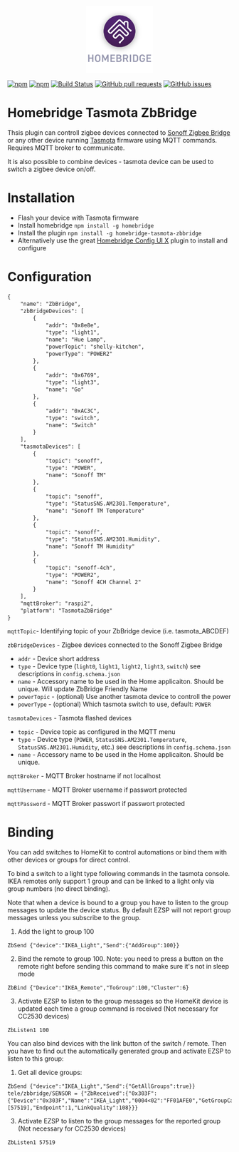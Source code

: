 
<p align="center">

<img src="https://github.com/homebridge/branding/raw/master/logos/homebridge-wordmark-logo-vertical.png" width="150">

</p>

[![npm](https://img.shields.io/npm/dt/homebridge-tasmota-zbbridge.svg)](https://www.npmjs.com/package/homebridge-tasmota-zbbridge)
[![npm](https://img.shields.io/npm/v/homebridge-tasmota-zbbridge.svg)](https://www.npmjs.com/package/homebridge-tasmota-zbbridge)
[![Build Status](https://travis-ci.org/mdaskalov/homebridge-tasmota-zbbridge.svg?branch=master)](https://travis-ci.org/mdaskalov/homebridge-tasmota-zbbridge)
[![GitHub pull requests](https://img.shields.io/github/issues-pr/mdaskalov/homebridge-tasmota-zbbridge.svg)](https://github.com/mdaskalov/homebridge-tasmota-zbbridge/pulls)
[![GitHub issues](https://img.shields.io/github/issues/mdaskalov/homebridge-tasmota-zbbridge.svg)](https://github.com/mdaskalov/homebridge-tasmota-zbbridge/issues)

# Homebridge Tasmota ZbBridge

Thsis plugin can controll zigbee devices connected to [Sonoff Zigbee Bridge](https://zigbee.blakadder.com/Sonoff_ZBBridge.html) or any other device running [Tasmota](https://tasmota.github.io/docs) firmware using MQTT commands.
Requires MQTT broker to communicate.

It is also possible to combine devices - tasmota device can be used to switch a zigbee device on/off.

# Installation

* Flash your device with Tasmota firmware
* Install homebridge `npm install -g homebridge`
* Install the plugin `npm install -g homebridge-tasmota-zbbridge`
* Alternatively use the great [Homebridge Config UI X](https://github.com/oznu/homebridge-config-ui-x) plugin to install and configure

# Configuration

```
{
    "name": "ZbBridge",
    "zbBridgeDevices": [
        {
            "addr": "0x8e8e",
            "type": "light1",
            "name": "Hue Lamp",
            "powerTopic": "shelly-kitchen",
            "powerType": "POWER2"
        },
        {
            "addr": "0x6769",
            "type": "light3",
            "name": "Go"
        },
        {
            "addr": "0xAC3C",
            "type": "switch",
            "name": "Switch"
        }
    ],
    "tasmotaDevices": [
        {
            "topic": "sonoff",
            "type": "POWER",
            "name": "Sonoff TM"
        },
        {
            "topic": "sonoff",
            "type": "StatusSNS.AM2301.Temperature",
            "name": "Sonoff TM Temperature"
        },
        {
            "topic": "sonoff",
            "type": "StatusSNS.AM2301.Humidity",
            "name": "Sonoff TM Humidity"
        },
        {
            "topic": "sonoff-4ch",
            "type": "POWER2",
            "name": "Sonoff 4CH Channel 2"
        }
    ],
    "mqttBroker": "raspi2",
    "platform": "TasmotaZbBridge"
}
```

`mqttTopic`- Identifying topic of your ZbBridge device (i.e. tasmota_ABCDEF)

`zbBridgeDevices` - Zigbee devices connected to the Sonoff Zigbee Bridge

* `addr` - Device short address
* `type` - Device type (`light0`, `light1`, `light2`, `light3`, `switch`) see descriptions in `config.schema.json`
* `name` - Accessory name to be used in the Home applicaiton. Should be unique. Will update ZbBridge Friendly Name
* `powerTopic` - (optional) Use another tasmota device to controll the power
* `powerType` - (optional) Which tasmota switch to use, default: `POWER`

`tasmotaDevices` - Tasmota flashed devices

* `topic` - Device topic as configured in the MQTT menu
* `type` - Device type (`POWER`, `StatusSNS.AM2301.Temperature`, `StatusSNS.AM2301.Humidity`, etc.) see descriptions in `config.schema.json`
* `name` - Accessory name to be used in the Home applicaiton. Should be unique.

`mqttBroker` - MQTT Broker hostname if not localhost

`mqttUsername` - MQTT Broker username if passwort protected

`mqttPassword` - MQTT Broker passwort if passwort protected

# Binding

You can add switches to HomeKit to control automations or bind them with other devices or groups for direct control.

To bind a switch to a light type following commands in the tasmota console. IKEA remotes only support 1 group and can be linked to a light only via group numbers (no direct binding). 

Note that when a device is bound to a group you have to listen to the group messages to update the device status. By default EZSP will not report group messages unless you subscribe to the group.

1. Add the light to group 100 
```
ZbSend {"device":"IKEA_Light","Send":{"AddGroup":100}}
```
2. Bind the remote to group 100. Note: you need to press a button on the remote right before sending this command to make sure it's not in sleep mode 
```
ZbBind {"Device":"IKEA_Remote","ToGroup":100,"Cluster":6}
```
3. Activate EZSP to listen to the group messages so the HomeKit device is updated each time a group command is received (Not necessary for CC2530 devices)
```
ZbListen1 100
```
You can also bind devices with the link button of the switch / remote. Then you have to find out the automatically generated group and activate EZSP to listen to this group:
1. Get all device groups:
```
ZbSend {"device":"IKEA_Light","Send":{"GetAllGroups":true}}
tele/zbbridge/SENSOR = {"ZbReceived":{"0x303F":{"Device":"0x303F","Name":"IKEA_Light","0004<02":"FF01AFE0","GetGroupCapacity":255,"GetGroupCount":1,"GetGroup":[57519],"Endpoint":1,"LinkQuality":108}}}
```
3. Activate EZSP to listen to the group messages for the reported group (Not necessary for CC2530 devices)
```
ZbListen1 57519
```
